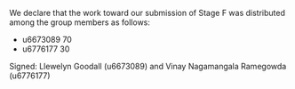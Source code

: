 We declare that the work toward our submission of Stage F was distributed among the group members as follows:

* u6673089 70
* u6776177 30

Signed: Llewelyn Goodall (u6673089) and Vinay Nagamangala Ramegowda (u6776177)

